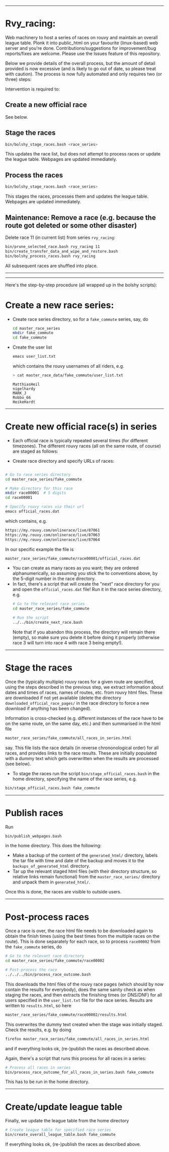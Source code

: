 
---

# Rvy_racing:

Web machinery to host a series of races on rouvy and maintain an overall league table. Plonk it into public_html on your favourite (linux-based) web server and you're done. Contributions/suggestions for improvement/bug reports/fixes are welcome. Please use the Issues feature of this repository.


Below we provide details of the overall process, but the amount of detail provided is now excessive (and is likely to go out of date, so please treat with caution). The process is now fully automated and only requires two (or three) steps:

Intervention is required to:
## Create a new official race 
See below.
##  Stage the races
```bash
bin/bolshy_stage_races.bash <race_series>
```
This updates the race list, but does not attempt to process races or update the league table. Webpages are updated immediately.
##  Process the races
```bash
bin/bolshy_stage_races.bash <race_series>
```
This stages the races, processes them and updates the league table. Webpages are updated immediately.


## Maintenance: Remove a race (e.g. because the route got deleted or some other disaster)

Delete race 11 (in current list) from series `rvy_racing`:

```bash
bin/prune_selected_race.bash rvy_racing 11
bin/create_transfer_data_and_wipe_and_restore.bash
bin/bolshy_process_races.bash rvy_racing
```
All subsequent races are shuffled into place.

---
---

Here's the step-by-step procedure (all wrapped up in the bolshy scripts):

# Create a new race series:
- Create race series directory, so for a `fake_commute` series, say, do
    ```bash
    cd master_race_series  
    mkdir fake_commute
    cd fake_commute
    ```
- Create the user list
    ```bash
    emacs user_list.txt
    ``` 
    which contains the rouvy usernames of all riders, e.g.
    ```bash
    > cat master_race_data/fake_commute/user_list.txt
    ```
    ```
    MatthiasHeil
    nigelhardy
    MARK_J
    Robbo_66
    HeikeHardt
    ```

---

# Create new official race(s) in series

- Each official race is typically repeated several times (for different timezones). The different rouvy races (all on the same route, of course) are staged as follows:

- Create race directory and specify URLs of races:
```bash

# Go to race series directory
cd master_race_series/fake_commute

# Make directory for this race
mkdir race00001  # 5 digits
cd race00001

# Specify rouvy races via their url
emacs official_races.dat
```
which contains, e.g.
```bash
https://my.rouvy.com/onlinerace/live/87061
https://my.rouvy.com/onlinerace/live/87063
https://my.rouvy.com/onlinerace/live/87064
```

In our specific example the file is
```bash
master_race_series/fake_commute/race00001/official_races.dat
```
- You can create as many races as you want; they are ordered alphanumerically, so assuming you stick the to conventions above, by the 5-digit number in the race directory.
- In fact, there's a script that will create the "next" race directory for you and open the `official_races.dat` file! Run it in the race series directory, e.g.  
  ```bash
  # Go to the relevant race series
  cd master_race_series/fake_commute
  
  # Run the script
  ../../bin/create_next_race.bash
  ```
  Note that if you abandon this process, the directory will remain there (empty), so make sure you delete it before doing it properly (otherwise race 3 will turn into race 4 with race 3 being empty!).
---

# Stage the races 

Once the (typically multiple) rouvy races for a given route are specified, using the steps described in the previous step, we extract information about dates and times of races, names of routes, etc. from rouvy html files. These are downloaded if not yet available (delete the directory  `downloaded_official_race_pages/` in the race directory to force a new download if anything has been changed).

Information is cross-checked (e.g. different instances of the race have to be on the same route, on the same day, etc.) and then summarised in the html file 
```bash
master_race_series/fake_commute/all_races_in_series.html
```
say. This file lists the race details (in reverse chrononological order) for all races, and provides links to the race results. These are initially populated with a dummy text which gets overwritten when the results are processed (see below).

- To stage the races run the script `bin/stage_official_races.bash` in the home directory, specifying the name of the race series, e.g.
```bash
bin/stage_official_races.bash fake_commute
``` 
---
# Publish races
Run 
```bash
bin/publish_webpages.bash
```
in the home directory. This does the following:
- Make a backup of the content of the `generated_html/` directory, labels the tar file with time and date of the backup and moves it to the `backups_of_generated_html` directory.
- Tar up the relevant staged html files (with their directory structure, so relative links remain functional) from the `master_race_series/` directory and unpack them in `generated_html/`.

Once this is done, the races are visible to outside users.

---

# Post-process races

Once a race is over, the race html file needs to be downloaded again to obtain the finish times (using the best times from the multiple races on the route). This is done separately for each race, so to process `race00002` from the `fake_commute` series, do
```bash
# Go to the relevant race directory
cd master_race_series/fake_commute/race00002

# Post-process the race
../../../bin/process_race_outcome.bash
```
This downloads the html files of the rouvy race pages (which should by now contain the results for everybody), does the same sanity check as when staging the races, and then extracts the finishing times (or DNS/DNF) for all users specified in the `user_list.txt` file for the race series. Results are written to `results.html`, so here
```bash
master_race_series/fake_commute/race00002/results.html
```
This overwrites the dummy text created when the stage was initially staged.
Check the results, e.g. by doing
```bash
firefox master_race_series/fake_commute/all_races_in_series.html
```
and if everything looks ok, (re-)publish the races as described above.

Again, there's a script that runs this process for all races in a series:
```bash
# Process all races in series
bin/process_race_outcome_for_all_races_in_series.bash fake_commute

```
This has to be run in the home directory.

---

# Create/update league table
Finally, we update the league table from the home directory

```bash
# Create league table for specified race series
bin/create_overall_league_table.bash fake_commute
```

If everything looks ok, (re-)publish the races as described above.

